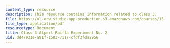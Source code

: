 ```yaml
---
content_type: resource
description: This resource contains information related to class 3.
file: https://ol-ocw-studio-app-production.s3.amazonaws.com/courses/15-067-competitive-decision-making-and-negotiation-spring-2011/dd47931ea81f15037117cfdf3fda2956_MIT15_067S11_Cl3_Al-R_Ex2.pdf
file_type: application/pdf
resourcetype: Document
title: Class 3 Alpert-Raiffa Experiment No. 2
uid: dd47931e-a81f-1503-7117-cfdf3fda2956
---
```

